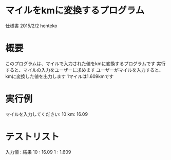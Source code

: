 # マイルをkmに変換するプログラム
仕様書 2015/2/2 henteko

# 概要
このプログラムは、マイルで入力された値をkmに変換するプログラムです
実行すると、マイルの入力をユーザーに求めます
ユーザーがマイルを入力すると、kmに変換した値を出力します
1マイルは1.609kmです

# 実行例
マイルを入力してください: 10
km: 16.09

# テストリスト
入力値 : 結果
10     : 16.09
1      : 1.609
